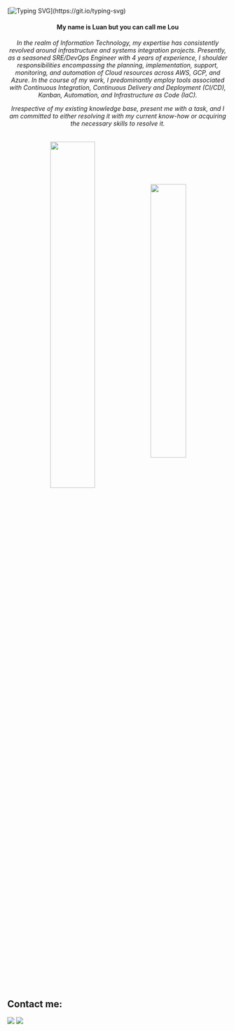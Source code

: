 [![Typing SVG](https://readme-typing-svg.demolab.com?font=Fira+Code&pause=1000&color=502F7E&size=35&center=true&vCenter=true&width=1000&lines=Welcome+to+my+profile!)](https://git.io/typing-svg)

<h4 align="center">My name is Luan but you can call me Lou</h4>
<h6 align="center">In the realm of Information Technology, my expertise has consistently revolved around infrastructure and systems integration projects. Presently, as a seasoned SRE/DevOps Engineer with 4 years of experience, I shoulder responsibilities encompassing the planning, implementation, support, monitoring, and automation of Cloud resources across AWS, GCP, and Azure. In the course of my work, I predominantly employ tools associated with Continuous Integration, Continuous Delivery and Deployment (CI/CD), Kanban, Automation, and Infrastructure as Code (IaC).

Irrespective of my existing knowledge base, present me with a task, and I am committed to either resolving it with my current know-how or acquiring the necessary skills to resolve it.</h6>

<div align="center" style="margin-bottom:200px">
 <img width=45% align="center" src="https://github-readme-stats.vercel.app/api?username=sreloumello&theme=tokyonight&show_icons=true" />
 <img width=40% align="center" src="https://github-readme-stats.vercel.app/api/top-langs/?username=sreloumello&layout=compact&theme=tokyonight" />
</div>


## Contact me:
<div>
<a href = "mailto: sre.luan@gmail.com"><img loading="lazy" src="https://img.shields.io/badge/Gmail-D14836?style=for-the-badge&logo=gmail&logoColor=white" target="_blank"></a>
<a href="https://www.linkedin.com/in/loummello/" target="_blank"><img loading="lazy" src="https://img.shields.io/badge/-LinkedIn-%230077B5?style=for-the-badge&logo=linkedin&logoColor=white" target="_blank"></a>   
</div>
